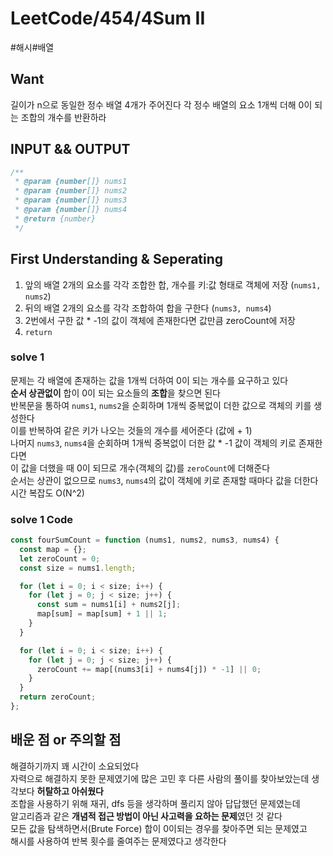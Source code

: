 # LeetCode/454/4Sum II

#해시#배열

## Want

길이가 n으로 동일한 정수 배열 4개가 주어진다
각 정수 배열의 요소 1개씩 더해 0이 되는 조합의 개수를 반환하라

## INPUT && OUTPUT

```js
/**
 * @param {number[]} nums1
 * @param {number[]} nums2
 * @param {number[]} nums3
 * @param {number[]} nums4
 * @return {number}
 */
```

## First Understanding & Seperating

1. 앞의 배열 2개의 요소를 각각 조합한 합, 개수를 키:값 형태로 객체에 저장 (`nums1, nums2`)
2. 뒤의 배열 2개의 요소를 각각 조합하여 합을 구한다 (`nums3, nums4`)
3. 2번에서 구한 값 \* -1의 값이 객체에 존재한다면 값만큼 zeroCount에 저장
4. `return`

### solve 1

문제는 각 배열에 존재하는 값을 1개씩 더하여 0이 되는 개수를 요구하고 있다  
**순서 상관없이** 합이 0이 되는 요소들의 **조합**을 찾으면 된다  
반복문을 통하여 `nums1`, `nums2`을 순회하며 1개씩 중복없이 더한 값으로 객체의 키를 생성한다  
이를 반복하여 같은 키가 나오는 것들의 개수를 세어준다 (값에 + 1)  
나머지 `nums3`, `nums4`을 순회하며 1개씩 중복없이 더한 값 \* -1 값이 객체의 키로 존재한다면  
이 값을 더했을 때 0이 되므로 개수(객체의 값)를 `zeroCount`에 더해준다  
순서는 상관이 없으므로 `nums3`, `nums4`의 값이 객체에 키로 존재할 때마다 값을 더한다  
시간 복잡도 O(N^2)

### solve 1 Code

```js
const fourSumCount = function (nums1, nums2, nums3, nums4) {
  const map = {};
  let zeroCount = 0;
  const size = nums1.length;

  for (let i = 0; i < size; i++) {
    for (let j = 0; j < size; j++) {
      const sum = nums1[i] + nums2[j];
      map[sum] = map[sum] + 1 || 1;
    }
  }

  for (let i = 0; i < size; i++) {
    for (let j = 0; j < size; j++) {
      zeroCount += map[(nums3[i] + nums4[j]) * -1] || 0;
    }
  }
  return zeroCount;
};
```

## 배운 점 or 주의할 점

해결하기까지 꽤 시간이 소요되었다  
자력으로 해결하지 못한 문제였기에 많은 고민 후 다른 사람의 풀이를 찾아보았는데 생각보다 **허탈하고 아쉬웠다**  
조합을 사용하기 위해 재귀, dfs 등을 생각하며 풀리지 않아 답답했던 문제였는데  
알고리즘과 같은 **개념적 접근 방법이 아닌 사고력을 요하는 문제**였던 것 같다  
모든 값을 탐색하면서(Brute Force) 합이 0이되는 경우를 찾아주면 되는 문제였고  
해시를 사용하여 반복 횟수를 줄여주는 문제였다고 생각한다
